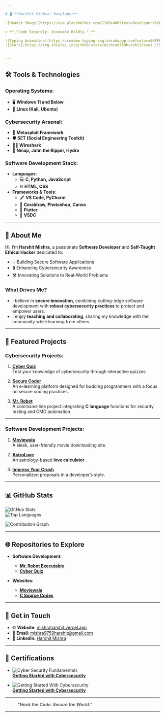 ```yaml
---

# 🖥️ **Harshit Mishra: Developer**  

![Header Image](https://via.placeholder.com/1200x400?text=Developer+%26+Ethical+Hacker&bg=000000&fg=00FF00)  

> **_"Code Securely, Innovate Boldly."_**  

![Typing Animation](https://readme-typing-svg.herokuapp.com?color=00FF00&lines=Software+Developer+%26+Ethical+Hacker;Creating+Secure+and+Innovative+Solutions;Exploring+the+Intersection+of+Code+%26+Cybersecurity)  
![Stars](https://img.shields.io/github/stars/mishra9759harshit/exe) ![Stars](https://img.shields.io/github/stars/mishra9759harshit/impress-crush)


---
```


## 🛠️ **Tools & Technologies**  

### Operating Systems:  
- 🖥️ **Windows 11 and Below**  
- 🐧 **Linux (Kali, Ubuntu)**  

### Cybersecurity Arsenal:  
- 🔐 **Metasploit Framework**  
- 🛡️ **SET (Social Engineering Toolkit)**  
- 🕵️‍♂️ **Wireshark**  
- 🧰 **Nmap, John the Ripper, Hydra**  

### Software Development Stack:  
- **Languages**:  
  - 💻 **C, Python, JavaScript**  
  - 🌐 **HTML, CSS**  
- **Frameworks & Tools**:  
  - 🖋️ **VS Code, PyCharm**  
  - 🎨 **Coraldraw, Photoshop, Canva**  
  - 📱 **Flutter**
  - 🎥 **VSDC**

---

## 🌌 **About Me**  

Hi, I’m **Harshit Mishra**, a passionate **Software Developer** and **Self-Taught Ethical Hacker** dedicated to:  
- 💡 Building Secure Software Applications  
- 🔒 Enhancing Cybersecurity Awareness  
- 🛠️ Innovating Solutions to Real-World Problems  

### What Drives Me?  
- I believe in **secure innovation**, combining cutting-edge software development with **robust cybersecurity practices** to protect and empower users.  
- I enjoy **teaching and collaborating**, sharing my knowledge with the community while learning from others.  

---

## 🚀 **Featured Projects**  

### **Cybersecurity Projects:**  
1. **[Cyber Quiz](https://pcgames.vercel.app/)**  
   Test your knowledge of cybersecurity through interactive quizzes.  

2. **[Secure Coder](https://securecoder.vercel.app/)**  
   An e-learning platform designed for budding programmers with a focus on secure coding practices.  

3. **[Mr. Robot](https://github.com/mishra9759harshit/exe)**  
   A command-line project integrating **C language** functions for security testing and CMD automation.  

---

### **Software Development Projects:**  
1. **[Moviewala](https://github.com/mishra9759harshit/Moviewala)**  
   A sleek, user-friendly movie downloading site.  

2. **[AstroLove](https://astrolove.vercel.app/)**  
   An astrology-based **love calculator** .  

3. **[Impress Your Crush](https://astrolove.vercel.app/single.html)**  
    Personalized proposals in a developer’s style.  

---

## 📊 **GitHub Stats**  

![GitHub Stats](https://github-readme-stats.vercel.app/api?username=mishra9759harshit&show_icons=true&theme=radical)  
![Top Languages](https://github-readme-stats.vercel.app/api/top-langs/?username=mishra9759harshit&layout=compact&theme=radical)  

![Contribution Graph](https://github-readme-activity-graph.cyclic.app/graph?username=mishra9759harshit&theme=github-dark&hide_border=true)  

---

## 🌐 **Repositories to Explore**  

- **Software Development**:  
  - **[Mr. Robot Executable](https://github.com/mishra9759harshit/exe)**  
  - **[Cyber Quiz](https://github.com/mishra9759harshit/cyberquiz)**  

- **Websites**:  
  - **[Moviewala](https://github.com/mishra9759harshit/Moviewala)**  
  - **[C Source Codes](https://github.com/mishra9759harshit/C-source-codes)**  

---

## 🌟 **Get in Touch**  

- 🌐 **Website**: [mishraharshit.vercel.app](https://mishraharshit.vercel.app)  
- 📧 **Email**: [mishra9759harshit@gmail.com](mailto:mishra9759harshit@gmail.com)  
- 💼 **LinkedIn**: [Harshit Mishra](https://www.linkedin.com/in/harshit-mishra-mr-robot)  

---

## 🏅 **Certifications**  

- ![Cyber Security Fundamentals](https://images.credly.com/size/220x220/images/50b96632-6cbb-40b7-ac0e-b83f49ff7f94/image.png)  
  **[Getting Started with Cybersecurity](https://www.credly.com/badges/4298d4e7-7f68-42d8-b71d-d0c4222b4fb1/public_url)**  

- ![Getting Started With Cybersecurity](https://images.credly.com/size/160x160/images/0462da0b-41f3-4542-b312-b2fc69869129/Getting_20Started_20With_20CybersecurityBadge.png)  
  **[Getting Started with Cybersecurity](https://www.credly.com/badges/26854e3a-4280-4eb4-bada-452ea832a7af/public_url)**  

---

> **_"Hack the Code. Secure the World."_**  

---

